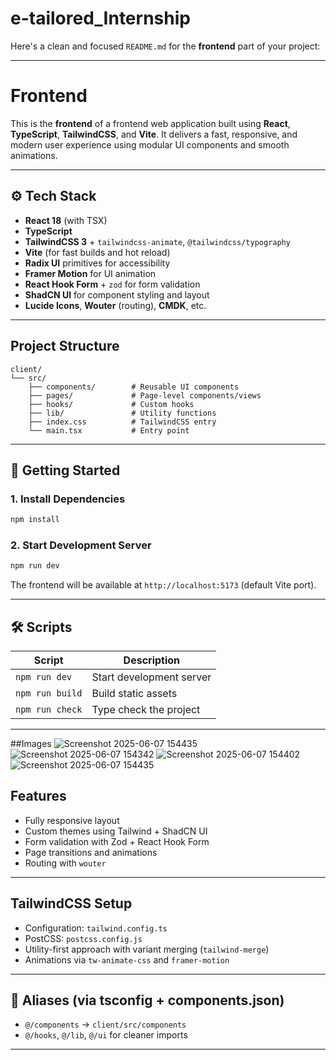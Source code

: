 # e-tailored_Internship
Here's a clean and focused `README.md` for the **frontend** part of your project:

---

# Frontend 

This is the **frontend** of a frontend web application built using **React**, **TypeScript**, **TailwindCSS**, and **Vite**. It delivers a fast, responsive, and modern user experience using modular UI components and smooth animations.

---

## ⚙️ Tech Stack

* **React 18** (with TSX)
* **TypeScript**
* **TailwindCSS 3** + `tailwindcss-animate`, `@tailwindcss/typography`
* **Vite** (for fast builds and hot reload)
* **Radix UI** primitives for accessibility
* **Framer Motion** for UI animation
* **React Hook Form** + `zod` for form validation
* **ShadCN UI** for component styling and layout
* **Lucide Icons**, **Wouter** (routing), **CMDK**, etc.

---

##  Project Structure

```
client/
└── src/
    ├── components/        # Reusable UI components
    ├── pages/             # Page-level components/views
    ├── hooks/             # Custom hooks
    ├── lib/               # Utility functions
    ├── index.css          # TailwindCSS entry
    └── main.tsx           # Entry point
```

---

## 🚀 Getting Started

### 1. Install Dependencies

```bash
npm install
```

### 2. Start Development Server

```bash
npm run dev
```

The frontend will be available at `http://localhost:5173` (default Vite port).

---

## 🛠️ Scripts

| Script          | Description              |
| --------------- | ------------------------ |
| `npm run dev`   | Start development server |
| `npm run build` | Build static assets      |
| `npm run check` | Type check the project   |

---
##Images
![Screenshot 2025-06-07 154435](https://github.com/user-attachments/assets/dc9e3150-6ffe-4e42-9224-1e7e24be23ee)
![Screenshot 2025-06-07 154342](https://github.com/user-attachments/assets/75d3a0c3-d574-4193-8db8-281c47e84e7c)
![Screenshot 2025-06-07 154402](https://github.com/user-attachments/assets/54e3844e-54bc-4344-aa29-8f48d6c1bfc4)
![Screenshot 2025-06-07 154435](https://github.com/user-attachments/assets/c95ac3a6-7959-4c43-8184-dcebee91929d)







##  Features

*  Fully responsive layout
*  Custom themes using Tailwind + ShadCN UI
*  Form validation with Zod + React Hook Form
* Page transitions and animations
*  Routing with `wouter`

---

##  TailwindCSS Setup

* Configuration: `tailwind.config.ts`
* PostCSS: `postcss.config.js`
* Utility-first approach with variant merging (`tailwind-merge`)
* Animations via `tw-animate-css` and `framer-motion`

---

## 🔗 Aliases (via tsconfig + components.json)

* `@/components` → `client/src/components`
* `@/hooks`, `@/lib`, `@/ui` for cleaner imports

---


